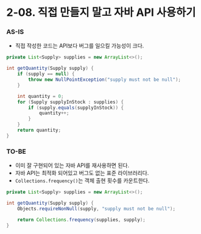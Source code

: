 # 2-08. 직접 만들지 말고 자바 API 사용하기

### AS-IS

- 직접 작성한 코드는 API보다 버그를 일으킬 가능성이 크다.

```java
private List<Supply> supplies = new ArrayList<>();

int getQuantity(Supply supply) {
    if (supply == null) {
        throw new NullPointException("supply must not be null");
    }

    int quantity = 0;
    for (Supply supplyInStock : supplies) {
        if (supply.equals(supplyInStock)) {
            quantity++;
        }
    }
    return quantity;
}
```

### TO-BE

- 이미 잘 구현되어 있는 자바 API를 재사용하면 된다.
- 자바 API는 최적화 되어있고 버그도 없는 표준 라이브러리다.
- `Collections.frequency()`는 객체 출현 횟수를 카운트한다.

```java
private List<Supply> supplies = new ArrayList<>();

int getQuantity(Supply supply) {
    Objects.requireNonNull(supply, "supply must not be null");

    return Collections.frequency(supplies, supply);
}
```
